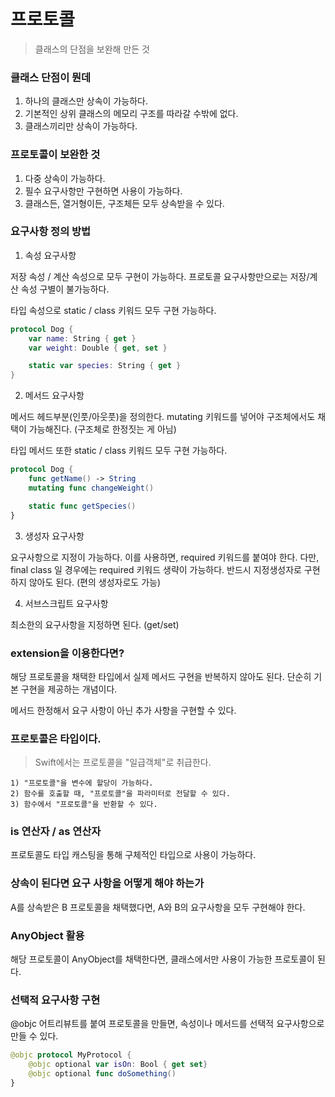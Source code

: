 # 프로토콜

> 클래스의 단점을 보완해 만든 것

### 클래스 단점이 뭔데

1. 하나의 클래스만 상속이 가능하다.
2. 기본적인 상위 클래스의 메모리 구조를 따라갈 수밖에 없다.
3. 클래스끼리만 상속이 가능하다.

### 프로토콜이 보완한 것

1. 다중 상속이 가능하다.
2. 필수 요구사항만 구현하면 사용이 가능하다.
3. 클래스든, 열거형이든, 구조체든 모두 상속받을 수 있다.

### 요구사항 정의 방법

1. 속성 요구사항

저장 속성 / 계산 속성으로 모두 구현이 가능하다.
프로토콜 요구사항만으로는 저장/계산 속성 구별이 불가능하다.

타입 속성으로 static / class 키워드 모두 구현 가능하다.

```swift
protocol Dog {
    var name: String { get }
    var weight: Double { get, set }

    static var species: String { get }
}
```

2. 메서드 요구사항

메서드 헤드부분(인풋/아웃풋)을 정의한다.
mutating 키워드를 넣어야 구조체에서도 채택이 가능해진다. (구조체로 한정짓는 게 아님)

타입 메서드 또한 static / class 키워드 모두 구현 가능하다.

```swift
protocol Dog {
    func getName() -> String
    mutating func changeWeight()

    static func getSpecies()
}
```

3. 생성자 요구사항

요구사항으로 지정이 가능하다.
이를 사용하면, required 키워드를 붙여야 한다.
다만, final class 일 경우에는 required 키워드 생략이 가능하다.
반드시 지정생성자로 구현하지 않아도 된다. (편의 생성자로도 가능)

4. 서브스크립트 요구사항

최소한의 요구사항을 지정하면 된다. (get/set)

### extension을 이용한다면?

해당 프로토콜을 채택한 타입에서 실제 메서드 구현을 반복하지 않아도 된다.
단순히 기본 구현을 제공하는 개념이다.

메서드 한정해서 요구 사항이 아닌 추가 사항을 구현할 수 있다.

### 프로토콜은 타입이다.

> Swift에서는 프로토콜을 "일급객체"로 취급한다.

    1) "프로토콜"을 변수에 할당이 가능하다.
    2) 함수를 호출할 때, "프로토콜"을 파라미터로 전달할 수 있다.
    3) 함수에서 "프로토콜"을 반환할 수 있다.

### is 연산자 / as 연산자

프로토콜도 타입 캐스팅을 통해 구체적인 타입으로 사용이 가능하다.

### 상속이 된다면 요구 사항을 어떻게 해야 하는가

A를 상속받은 B 프로토콜을 채택했다면, A와 B의 요구사항을 모두 구현해야 한다.

### AnyObject 활용

해당 프로토콜이 AnyObject를 채택한다면, 클래스에서만 사용이 가능한 프로토콜이 된다.

### 선택적 요구사항 구현

@objc 어트리뷰트를 붙여 프로토콜을 만들면, 속성이나 메서드를 선택적 요구사항으로 만들 수 있다.

```swift
@objc protocol MyProtocol {
    @objc optional var isOn: Bool { get set}
    @objc optional func doSomething()
}
```
